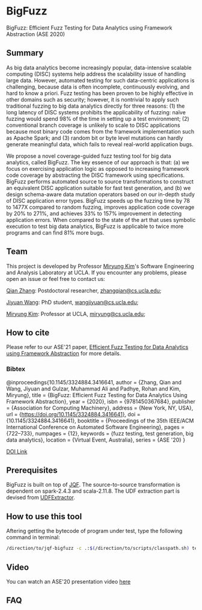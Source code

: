 
# BigFuzz
BigFuzz: Efficient Fuzz Testing for Data Analytics using Framework Abstraction (ASE 2020)

## Summary
As big data analytics become increasingly popular, data-intensive scalable computing (DISC) systems help address the scalability issue of handling large data. However, automated testing for such data-centric applications is challenging, because data is often incomplete, continuously evolving, and hard to know a priori. Fuzz testing has been proven to be highly effective in other domains such as security; however, it is nontrivial to apply such traditional fuzzing to big data analytics directly for three reasons: (1) the long latency of DISC systems prohibits the applicability of fuzzing: naïve fuzzing would spend 98% of the time in setting up a test environment; (2) conventional branch coverage is unlikely to scale to DISC applications because most binary code comes from the framework
implementation such as Apache Spark; and (3) random bit or byte level mutations can hardly generate meaningful data, which fails to reveal real-world application bugs.

We propose a novel coverage-guided fuzz testing tool for big data analytics, called BigFuzz. The key essence of our approach is that: (a) we focus on exercising application logic as opposed to increasing framework code coverage by abstracting the DISC framework using specifications. BigFuzz performs automated source to source transformations to construct an equivalent DISC application suitable for fast test generation, and (b) we design schema-aware data mutation operators based on our in-depth study of DISC application error types. BigFuzz speeds up the fuzzing time by 78 to 1477X compared to random fuzzing, improves application code
coverage by 20% to 271%, and achieves 33% to 157% improvement in detecting application errors. When compared to the state of the art that uses symbolic execution to test big data analytics, BigFuzz is applicable to twice more programs and can find 81% more bugs.

## Team 
This project is developed by Professor [Miryung Kim](http://web.cs.ucla.edu/~miryung/)'s Software Engineering and Analysis Laboratory at UCLA. 
If you encounter any problems, please open an issue or feel free to contact us:

[Qian Zhang](http://web.cs.ucla.edu/~zhangqian/): Postdoctoral researcher, zhangqian@cs.ucla.edu;

[Jiyuan Wang](http://web.cs.ucla.edu/~wangjiyuan): PhD student, wangjiyuan@cs.ucla.edu;

[Miryung Kim](http://web.cs.ucla.edu/~miryung/): Professor at UCLA, miryung@cs.ucla.edu;

## How to cite 
Please refer to our ASE'21 paper, [Efficient Fuzz Testing for Data Analytics using Framework Abstraction](http://web.cs.ucla.edu/~miryung/Publications/ase2020-bigfuzz.pdf) for more details. 
### Bibtex  
@inproceedings{10.1145/3324884.3416641,
author = {Zhang, Qian and Wang, Jiyuan and Gulzar, Muhammad Ali and Padhye, Rohan and Kim, Miryung},
title = {BigFuzz: Efficient Fuzz Testing for Data Analytics Using Framework Abstraction},
year = {2020},
isbn = {9781450367684},
publisher = {Association for Computing Machinery},
address = {New York, NY, USA},
url = {https://doi.org/10.1145/3324884.3416641},
doi = {10.1145/3324884.3416641},
booktitle = {Proceedings of the 35th IEEE/ACM International Conference on Automated Software Engineering},
pages = {722–733},
numpages = {12},
keywords = {fuzz testing, test generation, big data analytics},
location = {Virtual Event, Australia},
series = {ASE '20}
}

[DOI Link](https://dl.acm.org/doi/10.1145/3324884.3416641)


## Prerequisites

BigFuzz is built on top of [JQF](https://github.com/rohanpadhye/JQF). The source-to-source transformation is dependent on spark-2.4.3 and scala-2.11.8. The UDF extraction part is devised from [UDFExtractor](https://github.com/maligulzar/BigTest/tree/JPF-integrated/UDFExtractor/src/udfExtractor).


## How to use this tool
Aftering getting the bytecode of program under test, type the following command in terminal:

```bash
/direction/to/jqf-bigfuzz -c .:$(/direction/to/scripts/classpath.sh) testDriver testMethod num/null
```

## Video
You can watch an ASE'20 presentation video [here](https://drive.google.com/file/d/12CRdUf1NaJ7T6v4k0BZ19halQX_ducYH/view)

## FAQ 







